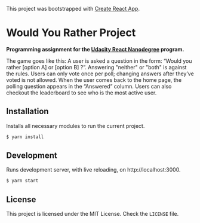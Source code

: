 This project was bootstrapped with [Create React App](https://github.com/facebook/create-react-app).

# Would You Rather Project
**Programming assignment for the [Udacity React Nanodegree](https://www.udacity.com/course/react-nanodegree--nd019) program.**

The game goes like this: A user is asked a question in the form: “Would you rather [option A] or [option B] ?”. Answering "neither" or "both" is against the rules.
Users can only vote once per poll; changing answers after they’ve voted is not allowed. When the user comes back to the home page, the polling question appears in the “Answered” column.
Users can also checkout the leaderboard to see who is the most active user.

## Installation

Installs all necessary modules to run the current project.

```bash
$ yarn install
```

## Development

Runs development server, with live reloading, on http://localhost:3000.

```bash
$ yarn start
```

## License

This project is licensed under the MIT License. Check the `LICENSE` file.
